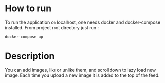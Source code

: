 # How to run

To run the application on localhost, one needs docker and docker-compose installed.
From project root directory just run :

```buildoutcfg
docker-compose up

```

# Description

You can add images, like or unlike them, and scroll down to  lazy load new image.
Each time you upload a new image it is added to the top of the feed.